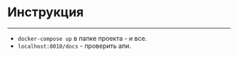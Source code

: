 # Инструкция

---

- ```docker-compose up``` в папке проекта - и все.
- ```localhost:8010/docs``` - проверить апи.